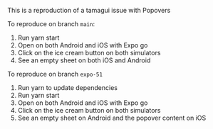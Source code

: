 This is a reproduction of a tamagui issue with Popovers

To reproduce on branch `main`:

1. Run yarn start
2. Open on both Android and iOS with Expo go
3. Click on the ice cream button on both simulators
4. See an empty sheet on both iOS and Android

To reproduce on branch `expo-51`

1. Run yarn to update dependencies
2. Run yarn start
3. Open on both Android and iOS with Expo go
4. Click on the ice cream button on both simulators
5. See an empty sheet on Android and the popover content on iOS
